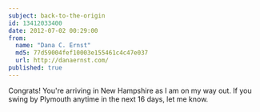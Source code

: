 ```yaml
---
subject: back-to-the-origin
id: 13412033400
date: 2012-07-02 00:29:00
from:
  name: "Dana C. Ernst"
  md5: 77d59004fef10003e155461c4c47e037
  url: http://danaernst.com/
published: true
---
```

Congrats! You're arriving in New Hampshire as I am on my way out. If you swing by Plymouth anytime in the next 16 days, let me know.
